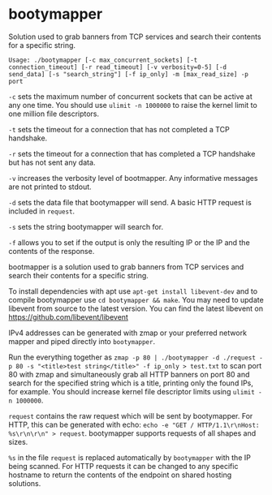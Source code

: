 # bootymapper

Solution used to grab banners from TCP services and search their contents for a specific string.

`Usage: ./bootymapper [-c max_concurrent_sockets] [-t connection_timeout] [-r read_timeout] [-v verbosity=0-5] [-d send_data] [-s "search_string"] [-f ip_only] -m [max_read_size] -p port`

`-c` sets the maximum number of concurrent sockets that can be active at any one time. You should use `ulimit -n 1000000` to raise the kernel limit to one million file descriptors.

`-t` sets the timeout for a connection that has not completed a TCP handshake.

`-r` sets the timeout for a connection that has completed a TCP handshake but has not sent any data.

`-v` increases the verbosity level of bootmapper. Any informative messages are not printed to stdout.

`-d` sets the data file that bootymapper will send. A basic HTTP request is included in `request`.

`-s` sets the string bootymapper will search for.

`-f` allows you to set if the output is only the resulting IP or the IP and the contents of the response.

bootmapper is a solution used to grab banners from TCP services and search their contents for a specific string.

To install dependencies with apt use `apt-get install libevent-dev` and to compile bootymapper use `cd bootymapper && make`. You may need to update libevent from source to the latest version. You can find the latest libevent on https://github.com/libevent/libevent

IPv4 addresses can be generated with zmap or your preferred network mapper and piped directly into `bootymapper`.

Run the everything together as `zmap -p 80 | ./bootymapper -d ./request -p 80 -s "<title>test string</title>" -f ip_only > test.txt` to scan port 80 with zmap and simultaneously grab all HTTP banners on port 80 and search for the specified string which is a title, printing only the found IPs, for example. You should increase kernel file descriptor limits using `ulimit -n 1000000`.

`request` contains the raw request which will be sent by bootymapper. For HTTP, this can be generated with echo: `echo -e "GET / HTTP/1.1\r\nHost: %s\r\n\r\n" > request`. bootymapper supports requests of all shapes and sizes.

`%s` in the file `request` is replaced automatically by `bootymapper` with the IP being scanned. For HTTP requests it can be changed to any specific hostname to return the contents of the endpoint on shared hosting solutions.
